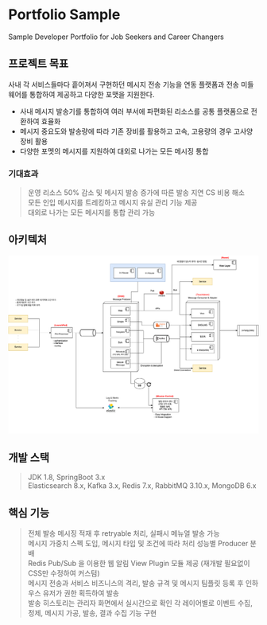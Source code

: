 # Portfolio Sample
Sample Developer Portfolio for Job Seekers and Career Changers



## 프로젝트 목표
사내 각 서비스들마다 흩어져서 구현하던 메시지 전송 기능을 연동 플랫폼과 전송 미들웨어를 통합하여 제공하고 다양한 포맷을 지원한다. 

- 사내 메시지 발송기를 통합하여 여러 부서에 파편화된 리소스를 공통 플랫폼으로 전환하여 효율화 <br> 
- 메시지 중요도와 발송량에 따라 기존 장비를 활용하고 고속, 고용량의 경우 고사양 장비 활용 <br>
- 다양한 포멧의 메시지를 지원하여 대외로 나가는 모든 메시징 통합 <br>

### 기대효과 
>
>운영 리소스 50% 감소 및 메시지 발송 증가에 따른 발송 지연 CS 비용 해소<br>
>모든 인입 메시지를 트레킹하고 메시지 유실 관리 기능 제공<br>
>대외로 나가는 모든 메시지를 통합 관리 가능<br>
>

## 아키텍처

<img src="./image/notification.png" width="1200">

## 개발 스택
> JDK 1.8, SpringBoot 3.x <br> 
> Elasticsearch 8.x,  Kafka 3.x, Redis 7.x, RabbitMQ 3.10.x, MongoDB 6.x 


## 핵심 기능 
>
>전체 발송 메시징 적재 후 retryable 처리, 실패시 메뉴얼 발송 가능 <br>
> 메시지 가중치 스펙 도입, 메시지 타입 및 조건에 따라 처리 성능별 Producer 분배 <br>
> Redis Pub/Sub 을 이용한 웹 알림 View Plugin 모듈 제공 (재개발 필요없이 CSS만 수정하여 커스텀) <br>
> 메시지 전송과 서비스 비즈니스의 격리, 발송 규격 및 메시지 팀플릿 등록 후 인하우스 유저가 권한 획득하여 발송 <br>
> 발송 히스토리는 관리자 화면에서 실시간으로 확인
> 각 레이어별로 이벤트 수집, 정제, 메시지 가공, 발송, 결과 수집 기능 구현
